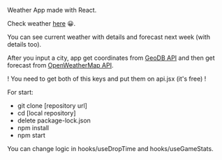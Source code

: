 Weather App made with React.

Check weather <a href="https://evg13ny.github.io/react-weather-app" target="_blank">here</a> 😀.

You can see current weather with details and forecast next week (with details too).

After you input a city, app get coordinates from [GeoDB API](https://rapidapi.com/wirefreethought/api/geodb-cities) and then get forecast from [OpenWeatherMap API](https://openweathermap.org).

! You need to get both of this keys and put them on api.jsx (it's free) !

For start:
* git clone [repository url]
* cd [local repository]
* delete package-lock.json
* npm install
* npm start

You can change logic in hooks/useDropTime and hooks/useGameStats.
